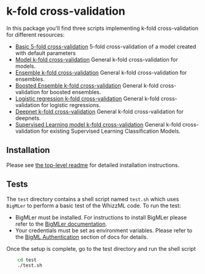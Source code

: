 # k-fold cross-validation

In this package you'll find three scripts implementing k-fold
cross-validation for different resources:

- [Basic 5-fold cross-validation](./basic)
  5-fold cross-validation of a model created with default parameters
- [Model k-fold cross-validation](./model)  General k-fold
  cross-validation for models.
- [Ensemble k-fold cross-validation](./ensemble) General k-fold
  cross-validation for ensembles.
- [Boosted Ensemble k-fold cross-validation](./boosted-ensemble) General k-fold
  cross-validation for boosted ensembles.
- [Logistic regression k-fold cross-validation](./logistic-regression)
  General k-fold
  cross-validation for logistic regressions.
- [Deepnet k-fold cross-validation](./deepnet)
  General k-fold
  cross-validation for deepnets.
- [Supervised Learning model k-fold cross-validation](./supervised-conf)
  General k-fold
  cross-validation for existing Supervised Learning Classification Models.


## Installation

Please see [the top-level readme](../readme.md) for detailed installation
instructions.

## Tests

The `test` directory contains a shell script named `test.sh`
which uses `BigMLer` to perform a basic test of the WhizzML code. To run the
test:

- BigMLer must be installed. For instructions to install BigMLer please refer
to the [BigMLer documentation](http://bigmler.readthedocs.io/en/latest/#bigmler-installation).
- Your credentials must be set as environment variables. Please refer to
the [BigML Authentication](http://bigmler.readthedocs.io/en/latest/#bigml-authentication)
section of docs for details.

Once the setup is complete, go to the test directory and run the shell script

```bash
    cd test
    ./test.sh
```
